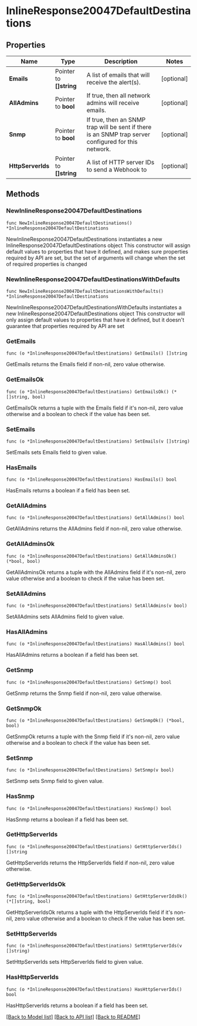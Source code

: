 # InlineResponse20047DefaultDestinations

## Properties

Name | Type | Description | Notes
------------ | ------------- | ------------- | -------------
**Emails** | Pointer to **[]string** | A list of emails that will receive the alert(s). | [optional] 
**AllAdmins** | Pointer to **bool** | If true, then all network admins will receive emails. | [optional] 
**Snmp** | Pointer to **bool** | If true, then an SNMP trap will be sent if there is an SNMP trap server configured for this network. | [optional] 
**HttpServerIds** | Pointer to **[]string** | A list of HTTP server IDs to send a Webhook to | [optional] 

## Methods

### NewInlineResponse20047DefaultDestinations

`func NewInlineResponse20047DefaultDestinations() *InlineResponse20047DefaultDestinations`

NewInlineResponse20047DefaultDestinations instantiates a new InlineResponse20047DefaultDestinations object
This constructor will assign default values to properties that have it defined,
and makes sure properties required by API are set, but the set of arguments
will change when the set of required properties is changed

### NewInlineResponse20047DefaultDestinationsWithDefaults

`func NewInlineResponse20047DefaultDestinationsWithDefaults() *InlineResponse20047DefaultDestinations`

NewInlineResponse20047DefaultDestinationsWithDefaults instantiates a new InlineResponse20047DefaultDestinations object
This constructor will only assign default values to properties that have it defined,
but it doesn't guarantee that properties required by API are set

### GetEmails

`func (o *InlineResponse20047DefaultDestinations) GetEmails() []string`

GetEmails returns the Emails field if non-nil, zero value otherwise.

### GetEmailsOk

`func (o *InlineResponse20047DefaultDestinations) GetEmailsOk() (*[]string, bool)`

GetEmailsOk returns a tuple with the Emails field if it's non-nil, zero value otherwise
and a boolean to check if the value has been set.

### SetEmails

`func (o *InlineResponse20047DefaultDestinations) SetEmails(v []string)`

SetEmails sets Emails field to given value.

### HasEmails

`func (o *InlineResponse20047DefaultDestinations) HasEmails() bool`

HasEmails returns a boolean if a field has been set.

### GetAllAdmins

`func (o *InlineResponse20047DefaultDestinations) GetAllAdmins() bool`

GetAllAdmins returns the AllAdmins field if non-nil, zero value otherwise.

### GetAllAdminsOk

`func (o *InlineResponse20047DefaultDestinations) GetAllAdminsOk() (*bool, bool)`

GetAllAdminsOk returns a tuple with the AllAdmins field if it's non-nil, zero value otherwise
and a boolean to check if the value has been set.

### SetAllAdmins

`func (o *InlineResponse20047DefaultDestinations) SetAllAdmins(v bool)`

SetAllAdmins sets AllAdmins field to given value.

### HasAllAdmins

`func (o *InlineResponse20047DefaultDestinations) HasAllAdmins() bool`

HasAllAdmins returns a boolean if a field has been set.

### GetSnmp

`func (o *InlineResponse20047DefaultDestinations) GetSnmp() bool`

GetSnmp returns the Snmp field if non-nil, zero value otherwise.

### GetSnmpOk

`func (o *InlineResponse20047DefaultDestinations) GetSnmpOk() (*bool, bool)`

GetSnmpOk returns a tuple with the Snmp field if it's non-nil, zero value otherwise
and a boolean to check if the value has been set.

### SetSnmp

`func (o *InlineResponse20047DefaultDestinations) SetSnmp(v bool)`

SetSnmp sets Snmp field to given value.

### HasSnmp

`func (o *InlineResponse20047DefaultDestinations) HasSnmp() bool`

HasSnmp returns a boolean if a field has been set.

### GetHttpServerIds

`func (o *InlineResponse20047DefaultDestinations) GetHttpServerIds() []string`

GetHttpServerIds returns the HttpServerIds field if non-nil, zero value otherwise.

### GetHttpServerIdsOk

`func (o *InlineResponse20047DefaultDestinations) GetHttpServerIdsOk() (*[]string, bool)`

GetHttpServerIdsOk returns a tuple with the HttpServerIds field if it's non-nil, zero value otherwise
and a boolean to check if the value has been set.

### SetHttpServerIds

`func (o *InlineResponse20047DefaultDestinations) SetHttpServerIds(v []string)`

SetHttpServerIds sets HttpServerIds field to given value.

### HasHttpServerIds

`func (o *InlineResponse20047DefaultDestinations) HasHttpServerIds() bool`

HasHttpServerIds returns a boolean if a field has been set.


[[Back to Model list]](../README.md#documentation-for-models) [[Back to API list]](../README.md#documentation-for-api-endpoints) [[Back to README]](../README.md)


